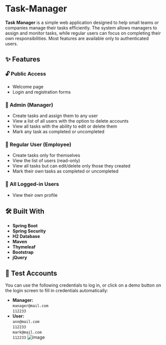 # Task-Manager
**Task Manager** is a simple web application designed to help small teams or companies manage their tasks efficiently. The system allows managers to assign and monitor tasks, while regular users can focus on completing their own responsibilities. Most features are available only to authenticated users.
## ✨ Features
### 🔓 Public Access
- Welcome page
- Login and registration forms
### 👑 Admin (Manager)
- Create tasks and assign them to any user
- View a list of all users with the option to delete accounts
- View all tasks with the ability to edit or delete them
- Mark any task as completed or uncompleted
### 👤 Regular User (Employee)
- Create tasks only for themselves
- View the list of users (read-only)
- View all tasks but can edit/delete only those they created
- Mark their own tasks as completed or uncompleted
### 🙋 All Logged-in Users
- View their own profile
## 🛠️ Built With
- **Spring Boot**
- **Spring Security**
- **H2 Database**
- **Maven**
- **Thymeleaf**
- **Bootstrap**
- **jQuery**
## 🧪 Test Accounts
You can use the following credentials to log in, or click on a demo button on the login screen to fill in credentials automatically:
- **Manager:**  
  `manager@mail.com`  
  `112233`
- **User:**  
  `ann@mail.com`  
  `112233`  
  `mark@mail.com`  
  `112233`
![image](https://github.com/user-attachments/assets/026330bb-f879-4dcb-9ed1-20259423a363)
